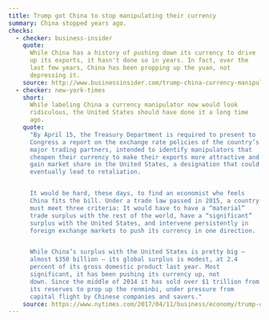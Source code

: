 ```yaml
---
title: Trump got China to stop manipulating their currency
summary: China stopped years ago.
checks:
  - checker: business-insider
    quote:
      While China has a history of pushing down its currency to drive
      up its exports, it hasn't done so in years. In fact, over the
      last few years, China has been propping up the yuan, not
      depressing it.
    source: http://www.businessinsider.com/trump-china-currency-manipulation-north-korea-2017-4
  - checker: new-york-times
    short:
      While labeling China a currency manipulator now would look
      ridiculous, the United States should have done it a long time
      ago.
    quote:
      "By April 15, the Treasury Department is required to present to
      Congress a report on the exchange rate policies of the country’s
      major trading partners, intended to identify manipulators that
      cheapen their currency to make their exports more attractive and
      gain market share in the United States, a designation that could
      eventually lead to retaliation.


      It would be hard, these days, to find an economist who feels
      China fits the bill. Under a trade law passed in 2015, a country
      must meet three criteria: It would have to have a “material”
      trade surplus with the rest of the world, have a “significant”
      surplus with the United States, and intervene persistently in
      foreign exchange markets to push its currency in one direction.


      While China’s surplus with the United States is pretty big —
      almost $350 billion — its global surplus is modest, at 2.4
      percent of its gross domestic product last year. Most
      significant, it has been pushing its currency up, not
      down. Since the middle of 2014 it has sold over $1 trillion from
      its reserves to prop up the renminbi, under pressure from
      capital flight by Chinese companies and savers."
    source: https://www.nytimes.com/2017/04/11/business/economy/trump-china-currency-manipulation-trade.html
---
```

